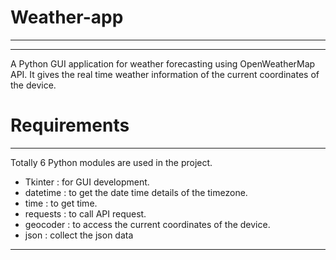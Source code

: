 # Weather-app
---------------------------------------------------------------------------------
---------------------------------------------------------------------------------
A Python GUI application for weather forecasting using OpenWeatherMap API.
It gives the real time weather information of the current coordinates of the device.

# Requirements
----------------------------------------------------------------------------------
Totally 6 Python modules are used in the project.

* Tkinter : for GUI development.
* datetime : to get the date time details of the timezone.
* time : to get time.
* requests : to call API request.
* geocoder : to access the current coordinates of the device.
* json : collect the json data
-------------------------------------------------------------------------------------
